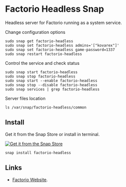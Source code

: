 Factorio Headless Snap
===============

Headless server for Factorio running as a system service.

Change configuration options

	sudo snap get factorio-headless
	sudo snap set factorio-headless admins='["kovarex"]'
	sudo snap set factorio-headless game-password=1337
	sudo snap restart factorio-headless

Control the service and check status

	sudo snap start factorio-headless
	sudo snap stop factorio-headless
	sudo snap start --enable factorio-headless
	sudo snap stop --disable factorio-headless
	sudo snap services | grep factorio-headless

Server files location

	ls /var/snap/factorio-headless/common

## Install

Get it from the Snap Store or install in terminal.

[![Get it from the Snap Store](https://snapcraft.io/static/images/badges/en/snap-store-black.svg)](https://snapcraft.io/factorio-headless)

	snap install factorio-headless

## Links

- [Factorio Website](https://factorio.com).